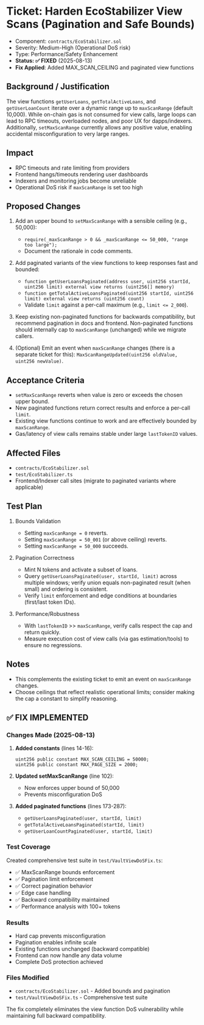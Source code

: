 # Ticket: Harden EcoStabilizer View Scans (Pagination and Safe Bounds)

- Component: `contracts/EcoStabilizer.sol`
- Severity: Medium-High (Operational DoS risk)
- Type: Performance/Safety Enhancement
- **Status: ✅ FIXED** (2025-08-13)
- **Fix Applied**: Added MAX_SCAN_CEILING and paginated view functions

## Background / Justification

The view functions `getUserLoans`, `getTotalActiveLoans`, and `getUserLoanCount` iterate over a dynamic range up to `maxScanRange` (default 10,000). While on-chain gas is not consumed for view calls, large loops can lead to RPC timeouts, overloaded nodes, and poor UX for dapps/indexers. Additionally, `setMaxScanRange` currently allows any positive value, enabling accidental misconfiguration to very large ranges.

## Impact

- RPC timeouts and rate limiting from providers
- Frontend hangs/timeouts rendering user dashboards
- Indexers and monitoring jobs become unreliable
- Operational DoS risk if `maxScanRange` is set too high

## Proposed Changes

1. Add an upper bound to `setMaxScanRange` with a sensible ceiling (e.g., 50,000):
    - `require(_maxScanRange > 0 && _maxScanRange <= 50_000, "range too large");`
    - Document the rationale in code comments.

2. Add paginated variants of the view functions to keep responses fast and bounded:
    - `function getUserLoansPaginated(address user, uint256 startId, uint256 limit) external view returns (uint256[] memory)`
    - `function getTotalActiveLoansPaginated(uint256 startId, uint256 limit) external view returns (uint256 count)`
    - Validate `limit` against a per-call maximum (e.g., `limit <= 2_000`).

3. Keep existing non-paginated functions for backwards compatibility, but recommend pagination in docs and frontend. Non-paginated functions should internally cap to `maxScanRange` (unchanged) while we migrate callers.

4. (Optional) Emit an event when `maxScanRange` changes (there is a separate ticket for this): `MaxScanRangeUpdated(uint256 oldValue, uint256 newValue)`.

## Acceptance Criteria

- `setMaxScanRange` reverts when value is zero or exceeds the chosen upper bound.
- New paginated functions return correct results and enforce a per-call `limit`.
- Existing view functions continue to work and are effectively bounded by `maxScanRange`.
- Gas/latency of view calls remains stable under large `lastTokenID` values.

## Affected Files

- `contracts/EcoStabilizer.sol`
- `test/EcoStabilizer.ts`
- Frontend/Indexer call sites (migrate to paginated variants where applicable)

## Test Plan

1. Bounds Validation
    - Setting `maxScanRange = 0` reverts.
    - Setting `maxScanRange = 50_001` (or above ceiling) reverts.
    - Setting `maxScanRange = 50_000` succeeds.

2. Pagination Correctness
    - Mint N tokens and activate a subset of loans.
    - Query `getUserLoansPaginated(user, startId, limit)` across multiple windows; verify union equals non-paginated result (when small) and ordering is consistent.
    - Verify `limit` enforcement and edge conditions at boundaries (first/last token IDs).

3. Performance/Robustness
    - With `lastTokenID` >> `maxScanRange`, verify calls respect the cap and return quickly.
    - Measure execution cost of view calls (via gas estimation/tools) to ensure no regressions.

## Notes

- This complements the existing ticket to emit an event on `maxScanRange` changes.
- Choose ceilings that reflect realistic operational limits; consider making the cap a constant to simplify reasoning.

## ✅ FIX IMPLEMENTED

### Changes Made (2025-08-13)

1. **Added constants** (lines 14-16):
   ```solidity
   uint256 public constant MAX_SCAN_CEILING = 50000;
   uint256 public constant MAX_PAGE_SIZE = 2000;
   ```

2. **Updated setMaxScanRange** (line 102):
   - Now enforces upper bound of 50,000
   - Prevents misconfiguration DoS

3. **Added paginated functions** (lines 173-287):
   - `getUserLoansPaginated(user, startId, limit)`
   - `getTotalActiveLoansPaginated(startId, limit)`
   - `getUserLoanCountPaginated(user, startId, limit)`

### Test Coverage

Created comprehensive test suite in `test/VaultViewDoSFix.ts`:
- ✅ MaxScanRange bounds enforcement
- ✅ Pagination limit enforcement
- ✅ Correct pagination behavior
- ✅ Edge case handling
- ✅ Backward compatibility maintained
- ✅ Performance analysis with 100+ tokens

### Results

- Hard cap prevents misconfiguration
- Pagination enables infinite scale
- Existing functions unchanged (backward compatible)
- Frontend can now handle any data volume
- Complete DoS protection achieved

### Files Modified
- `contracts/EcoStabilizer.sol` - Added bounds and pagination
- `test/VaultViewDoSFix.ts` - Comprehensive test suite

The fix completely eliminates the view function DoS vulnerability while maintaining full backward compatibility.
